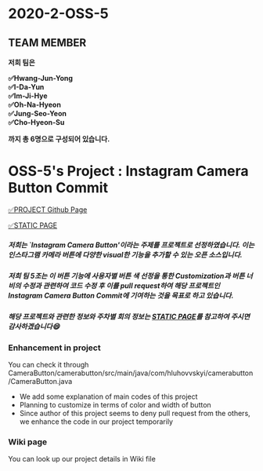 # 2020-2-OSS-5


## TEAM MEMBER
**저희 팀은** <br>

**&#9989;Hwang-Jun-Yong<br>
&#9989;I-Da-Yun<br>
&#9989;Im-Ji-Hye<br>
&#9989;Oh-Na-Hyeon<br>
&#9989;Jung-Seo-Yeon<br>
&#9989;Cho-Hyeon-Su<br>**

**까지 총 6명으로 구성되어 있습니다.** <br>



# OSS-5's Project : Instagram Camera Button Commit

[&#9989;PROJECT Github Page](https://github.com/hluhovskyi/CameraButton?utm_source=android-arsenal.com&utm_medium=referral&utm_campaign=6877)

[&#9989;STATIC PAGE](https://20-2-skku-oss.github.io/2020-2-OSS-5/)<br>

##### 저희는 `Instagram Camera Button'이라는 주제를 프로젝트로 선정하였습니다. 이는 인스타그램 카메라 버튼에 다양한 visual한 기능을 추가할 수 있는 오픈 소스입니다.<br>
##### 저희 팀 5조는 이 버튼 기능에 사용자별 버튼 색 선정을 통한 Customization과 버튼 너비의 수정과 관련하여 코드 수정 후 이를 pull request하여 해당 프로젝트인 Instagram Camera Button Commit에 기여하는 것을 목표로 하고 있습니다.
##### 해당 프로젝트와 관련한 정보와 주차별 회의 정보는 [STATIC PAGE](https://20-2-skku-oss.github.io/2020-2-OSS-5/)를 참고하여 주시면 감사하겠습니다:smile:<br>


### Enhancement in project
You can check it through CameraButton/camerabutton/src/main/java/com/hluhovvskyi/camerabutton/CameraButton.java
- We add some explanation of main codes of this project
- Planning to customize in terms of color and width of button
- Since author of this project seems to deny pull request from the others, we enhance the code in our project temporarily


### Wiki page
You can look up our project details in Wiki file
